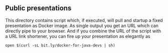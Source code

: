 ## Public presentations

This directory contains script which, if executed, will pull and startup a fixed presentation as Docker image. 
As single output you get an URL which can directly pipe to your browser. And if you combine the URL of the script
with a URL link shortener, you can fire up your presentation as elegantly as
 
````
open $(curl -sL bit.ly/docker-for-java-devs | sh)
````

